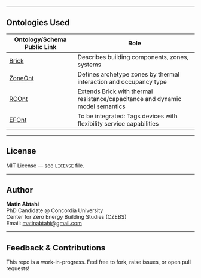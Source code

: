 
---

## Ontologies Used

| Ontology/Schema Public Link                                                                 | Role                                                                 |
|---------------------------------------------------------------------------------------------|----------------------------------------------------------------------|
| [Brick](https://brickschema.org)                                                     | Describes building components, zones, systems                        |
| [ZoneOnt](https://github.com/matinabtahi/OperationalDigitalTwinning/blob/main/ZoneOnt.ttl) | Defines archetype zones by thermal interaction and occupancy type|
| [RCOnt](https://github.com/matinabtahi/OperationalDigitalTwinning/blob/main/RCOnt.ttl)     | Extends Brick with thermal resistance/capacitance and dynamic model semantics |
| [EFOnt](https://github.com/LBNL-ETA/EnergyFlexibilityOntology)                              | To be integrated: Tags devices with flexibility service capabilities                   |

---

## License

MIT License — see `LICENSE` file.

---

## Author

**Matin Abtahi**  
PhD Candidate @ Concordia University  
Center for Zero Energy Building Studies (CZEBS)  
Email: matinabtahi@gmail.com

---

## Feedback & Contributions

This repo is a work-in-progress.
Feel free to fork, raise issues, or open pull requests! 
